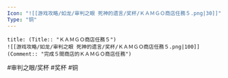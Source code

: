 ```yaml
---
Icon: "![[游戏攻略/如龙/审判之眼 死神的遗言/奖杯/ＫＡＭＧＯ商店任務５.png|30]]"
Type: "铜"
---
```

```ad-common-bronze-trophy
title: (Title:: "ＫＡＭＧＯ商店任務５")
![[游戏攻略/如龙/审判之眼 死神的遗言/奖杯/ＫＡＭＧＯ商店任務５.png|100]]
(Comment:: "完成５間商店的ＫＡＭＧＯ商店任務")
```

#审判之眼/奖杯 #奖杯 #铜

